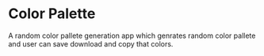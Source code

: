 # Color Palette
A random color pallete generation app which genrates random color pallete and user can save download and copy that colors.